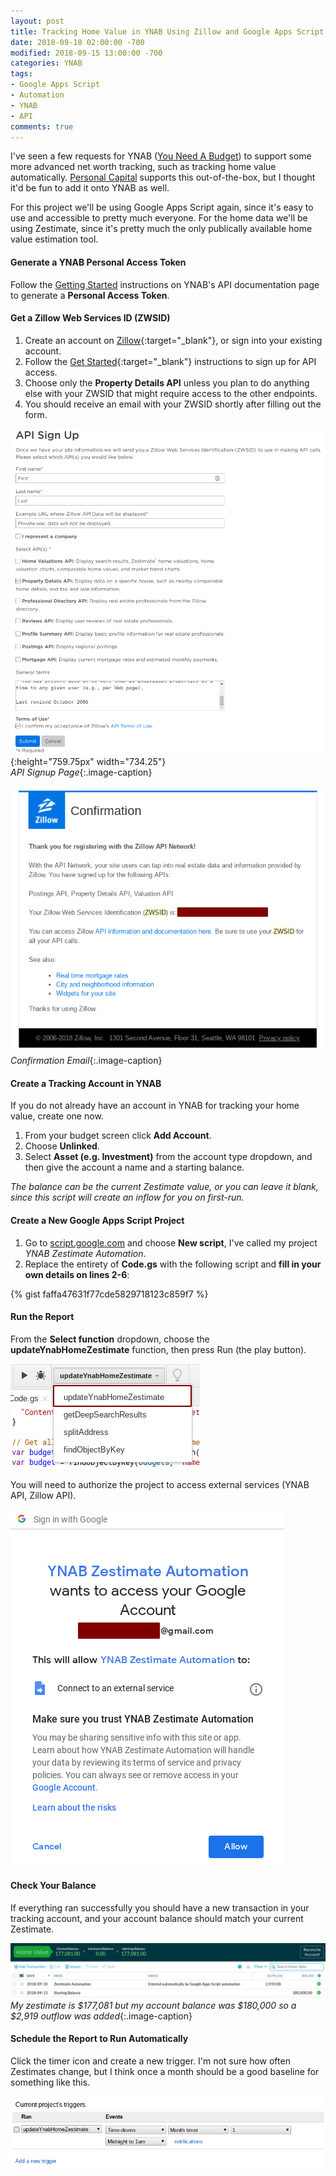 ```yaml
---
layout: post
title: Tracking Home Value in YNAB Using Zillow and Google Apps Script
date: 2018-09-10 02:00:00 -700
modified: 2018-09-15 13:00:00 -700
categories: YNAB
tags:
- Google Apps Script
- Automation
- YNAB
- API
comments: true
---
```


I've seen a few requests for YNAB ([You Need A Budget](https://ynab.com/referral/?ref=YK_lCy_BFqyQo6f0&utm_source=customer_referral)) to support some more advanced net worth tracking, such as tracking home value automatically. [Personal Capital](https://personalcapital.com) supports this out-of-the-box, but I thought it'd be fun to add it onto YNAB as well. 
<!--more-->

For this project we'll be using Google Apps Script again, since it's easy to use and accessible to pretty much everyone. For the home data we'll be using Zestimate, since it's pretty much the only publically available home value estimation tool. 

#### Generate a YNAB Personal Access Token
Follow the [Getting Started](https://api.youneedabudget.com/#getting-started) instructions on YNAB's API documentation page to generate a **Personal Access Token**. 

#### Get a Zillow Web Services ID (ZWSID)
1. Create an account on [Zillow](https://www.zillow.com/user/Register.htm){:target="_blank"}, or sign into your existing account.
2. Follow the [Get Started](https://www.zillow.com/howto/api/APIOverview.htm){:target="_blank"} instructions to sign up for API access.
3. Choose only the **Property Details API** unless you plan to do anything else with your ZWSID that might require access to the other endpoints. 
4. You should receive an email with your ZWSID shortly after filling out the form.

![API Signup](/assets/img/zillow-api-signup_2018-09-09_23-28.png){:height="759.75px" width="734.25"}  
*API Signup Page*{:.image-caption}

![API Email](/assets/img/zillow-zwsid-email_2018-09-09_23-28.png)  
*Confirmation Email*{:.image-caption}

#### Create a Tracking Account in YNAB
If you do not already have an account in YNAB for tracking your home value, create one now.  

1. From your budget screen click **Add Account**. 
2. Choose **Unlinked**.
3. Select **Asset (e.g. Investment)** from the account type dropdown, and then give the account a name and a starting balance.

*The balance can be the current Zestimate value, or you can leave it blank, since this script will create an inflow for you on first-run.*

#### Create a New Google Apps Script Project
1. Go to [script.google.com](https://script.google.com/) and choose **New script**, I've called my project *YNAB Zestimate Automation*.
2. Replace the entirety of **Code.gs** with the following script and **fill in your own details on lines 2-6**:  

{% gist faffa47631f77cde5829718123c859f7 %}

#### Run the Report
From the **Select function** dropdown, choose the **updateYnabHomeZestimate** function, then press Run (the play button).

![Select function](/assets/img/select-function-2018-09-10_01-36.png)

You will need to authorize the project to access external services (YNAB API, Zillow API).

![Project Permissions](/assets/img/ynab-zestimate-permissions_2018-09-09_23-28.png)  

#### Check Your Balance
If everything ran successfully you should have a new transaction in your tracking account, and your account balance should match your current Zestimate. 

![Home value](/assets/img/home-value_2018-09-10_01-39.png)
*My zestimate is $177,081 but my account balance was $180,000 so a $2,919 outflow was added*{:.image-caption}

#### Schedule the Report to Run Automatically
Click the timer icon and create a new trigger. I'm not sure how often Zestimates change, but I think once a month should be a good baseline for something like this.

![Project triggers](/assets/img/triggers-2018-09-10_01-51.png)